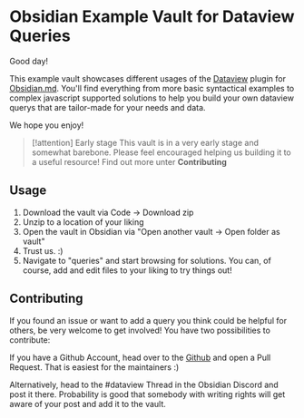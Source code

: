 # Obsidian Example Vault for Dataview Queries

Good day!

This example vault showcases different usages of the [Dataview](https://blacksmithgu.github.io/obsidian-dataview/) plugin for [Obsidian.md](https://obsidian.md/). You'll find everything from more basic syntactical examples to complex javascript supported solutions to help you build your own dataview querys that are tailor-made for your needs and data.

We hope you enjoy!

> [!attention] Early stage
> This vault is in a very early stage and somewhat barebone. Please feel encouraged helping us building it to a useful resource! Find out more unter **Contributing**

## Usage

1. Download the vault via Code -> Download zip
2. Unzip to a location of your liking
3. Open the vault in Obsidian via "Open another vault -> Open folder as vault"
4. Trust us. :) 
5. Navigate to "queries" and start browsing for solutions. You can, of course, add and edit files to your liking to try things out!

## Contributing

If you found an issue or want to add a query you think could be helpful for others, be very welcome to get involved! You have two possibilities to contribute:

If you have a Github Account, head over to the [Github](https://github.com/s-blu/obsidian_dataview_examplevault) and open a Pull Request. That is easiest for the maintainers :) 

Alternatively, head to the #dataview Thread in the Obsidian Discord and post it there. Probability is good that somebody with writing rights will get aware of your post and add it to the vault.

